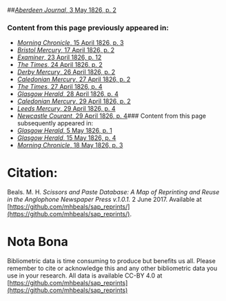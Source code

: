 ##[*Aberdeen Journal*, 3 May 1826, p. 2](https://mhbeals.github.io/sap_html/Aberdeen-Journal/Aberdeen-Journal-3-May-1826-p-2)

### Content from this page previously appeared in:
+ [*Morning Chronicle*, 15 April 1826, p. 3](https://mhbeals.github.io/sap_html/Morning-Chronicle/Morning-Chronicle-15-April-1826-p-3)
+ [*Bristol Mercury*, 17 April 1826, p. 2](https://mhbeals.github.io/sap_html/Bristol-Mercury/Bristol-Mercury-17-April-1826-p-2)
+ [*Examiner*, 23 April 1826, p. 12](https://mhbeals.github.io/sap_html/Examiner/Examiner-23-April-1826-p-12)
+ [*The Times*, 24 April 1826, p. 2](https://mhbeals.github.io/sap_html/The-Times/The-Times-24-April-1826-p-2)
+ [*Derby Mercury*, 26 April 1826, p. 2](https://mhbeals.github.io/sap_html/Derby-Mercury/Derby-Mercury-26-April-1826-p-2)
+ [*Caledonian Mercury*, 27 April 1826, p. 2](https://mhbeals.github.io/sap_html/Caledonian-Mercury/Caledonian-Mercury-27-April-1826-p-2)
+ [*The Times*, 27 April 1826, p. 4](https://mhbeals.github.io/sap_html/The-Times/The-Times-27-April-1826-p-4)
+ [*Glasgow Herald*, 28 April 1826, p. 4](https://mhbeals.github.io/sap_html/Glasgow-Herald/Glasgow-Herald-28-April-1826-p-4)
+ [*Caledonian Mercury*, 29 April 1826, p. 2](https://mhbeals.github.io/sap_html/Caledonian-Mercury/Caledonian-Mercury-29-April-1826-p-2)
+ [*Leeds Mercury*, 29 April 1826, p. 4](https://mhbeals.github.io/sap_html/Leeds-Mercury/Leeds-Mercury-29-April-1826-p-4)
+ [*Newcastle Courant*, 29 April 1826, p. 4](https://mhbeals.github.io/sap_html/Newcastle-Courant/Newcastle-Courant-29-April-1826-p-4)### Content from this page subsequently appeared in:
+ [*Glasgow Herald*, 5 May 1826, p. 1](https://mhbeals.github.io/sap_html/Glasgow-Herald/Glasgow-Herald-5-May-1826-p-1)
+ [*Glasgow Herald*, 15 May 1826, p. 4](https://mhbeals.github.io/sap_html/Glasgow-Herald/Glasgow-Herald-15-May-1826-p-4)
+ [*Morning Chronicle*, 18 May 1826, p. 3](https://mhbeals.github.io/sap_html/Morning-Chronicle/Morning-Chronicle-18-May-1826-p-3)
                    
# Citation: 

Beals. M. H. *Scissors and Paste Database: A Map of Reprinting and Reuse in the Anglophone Newspaper Press v.1.0.1.* 2 June 2017. Available at [https://github.com/mhbeals/sap_reprints/](https://github.com/mhbeals/sap_reprints/). 
                    
# Nota Bona

Bibliometric data is time consuming to produce but benefits us all. Please remember to cite or acknowledge this and any other bibliometric data you use in your research. All data is available CC-BY 4.0 at [https://github.com/mhbeals/sap_reprints](https://github.com/mhbeals/sap_reprints)